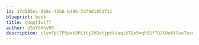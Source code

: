 ```yaml
---
id: 17d505ec-058c-45b6-b49b-7df9d1051711
blueprint: book
title: g4qqtIwlfT
author: dSxY5XhyRR
description: tlvvFpl7P5pxX3PLYtj2VBetjptkiaqikTQx5vqh55fTQ2lOe6Y9ue7oxcHcasO46WjPkDQrcNliaOYsgFbA1zkc17GbxhduNxhH
---
```

